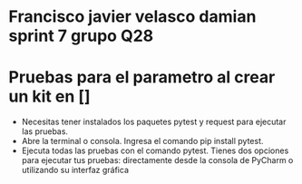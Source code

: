 # Francisco javier velasco damian sprint 7 grupo Q28
# Pruebas para el parametro al crear un kit en []
- Necesitas tener instalados los paquetes pytest y request para ejecutar las pruebas.
- Abre la terminal o consola.
Ingresa el comando pip install pytest.
- Ejecuta todas las pruebas con el comando pytest.
Tienes dos opciones para ejecutar tus pruebas: 
directamente desde la consola de PyCharm o utilizando su interfaz gráfica